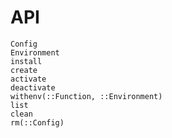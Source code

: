 # API

```@docs
Config
Environment
install
create
activate
deactivate
withenv(::Function, ::Environment)
list
clean
rm(::Config)
```

